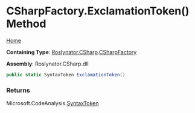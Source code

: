 # CSharpFactory\.ExclamationToken\(\) Method

[Home](../../../../README.md)

**Containing Type**: [Roslynator.CSharp](../../README.md)\.[CSharpFactory](../README.md)

**Assembly**: Roslynator\.CSharp\.dll

```csharp
public static SyntaxToken ExclamationToken()
```

### Returns

Microsoft\.CodeAnalysis\.[SyntaxToken](https://docs.microsoft.com/en-us/dotnet/api/microsoft.codeanalysis.syntaxtoken)

